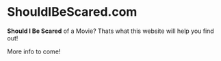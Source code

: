 # ShouldIBeScared.com

**Should I Be Scared** of a Movie? Thats what this website will help you find out!

More info to come!
<title>{{if .Title}} {{.Title}} {{else}} Should I Be Scared?{{end}}</title>